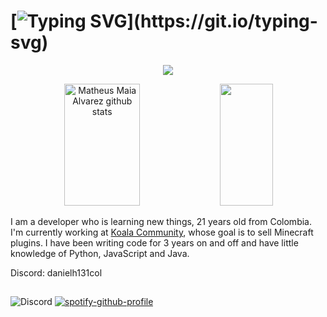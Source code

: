 # [![Typing SVG](https://readme-typing-svg.herokuapp.com/?color=ffffff&size=35&center=true&vCenter=true&width=1000&lines=Hello,+my+name+is+DanielH131COL;I'm+21+years+old.;)](https://git.io/typing-svg)

<p align="center">
  <a href="https://github.com/DanielH131COL">
    <img src="https://komarev.com/ghpvc/?username=DanielH131COL&color=red">
  </a>
</p>

<div align="center">  
  <img width="49%" height="195px" src="https://github-readme-stats.vercel.app/api?username=DanielH131COL&show_icons=true&count_private=true&hide_border=true&title_color=00bfbf&icon_color=00bfbf&text_color=c9d1d9&bg_color=0d1117" alt="Matheus Maia Alvarez github stats" /> 
  <img width="41%" height="195px" src="https://github-readme-stats.vercel.app/api/top-langs/?username=DanielH131COL&layout=compact&hide_border=true&title_color=00bfbf&text_color=00bfbf&bg_color=0d1117" />
</div>

I am a developer who is learning new things, 21 years old from Colombia. I'm currently working at [Koala Community](https://github.com/Koala-Community), whose goal is to sell Minecraft plugins. I have been writing code for 3 years on and off and have little knowledge of Python, JavaScript and Java.

Discord: danielh131col

##
![Discord](https://lanyard-profile-readme.vercel.app/api/518637138246631444) [![spotify-github-profile](https://spotify-github-profile.vercel.app/api/view?uid=rfujs0cydmm8yx4x465rvl8av&cover_image=true&theme=default&show_offline=false&background_color=121212&interchange=true&bar_color=ff0000)](https://github.com/kittinan/spotify-github-profile)
